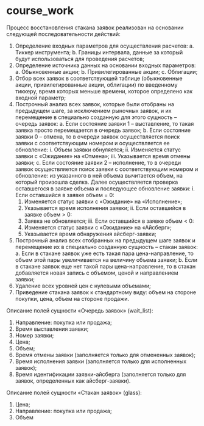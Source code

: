 # course_work

Процесс восстановления стакана заявок реализован на основании следующей последовательности действий:
1)	Определение входных параметров для осуществления расчетов:
  a.	Тиккер инструмента;
  b.	Границы интервала, данные за который будут использоваться для проведения расчетов;
2)	Определение источника данных на основании входных параметров:
  a.	Обыкновенные акции;
  b.	Привилегированные акции;
  c.	Облигации;
3)	Отбор всех заявок в соответствующей таблице (обыкновенные акции, привилегированные акции, облигации) по введенному тиккеру, время которых меньше времени, которое определено как входной параметр;
4)	Построчный анализ всех заявок, которые были отобраны на предыдущем шаге, за исключением рыночных заявок, и их перемещение в специально созданную для этого сущность – очередь заявок:
  a.	Если состояние заявки 1 – выставление, то такая заявка просто перемещается в очередь заявок;
  b.	Если состояние заявки 0 – отмена, то в очереди заявок осуществляется поиск заявки с соответствующим номером и осуществляется ее обновление:
    i.	Объем заявки обнуляется;
    ii.	Изменяется статус заявки с «Ожидание» на «Отмена»;
    iii.	Указывается время отмены заявки;
  c.	Если состояние заявки 2 – исполнение, то в очереди заявок осуществляется поиск заявки с соответствующим номером и обновление: из указанного в ней объема вычитается объем, на который произошла сделка. Далее осуществляется проверка оставшегося в заявке объема и последующее обновление заявки:
    i.	Если оставшийся в заявке объем = 0:
      1.	Изменяется статус заявки с «Ожидание» на «Исполнение»;
      2.	Указывается время исполнения заявки;
    ii.	Если оставшийся в заявке объем > 0:
      1.	Заявка не обновляется;
    iii.	Если оставшийся в заявке объем < 0:
      1.	Изменяется статус заявки с «Ожидание» на «Айсберг»;
      2.	Указывается время обнаружения айсберг-заявки;
5)	Построчный анализ всех отобранных на предыдущем шаге заявок и перемещение их в специально созданную сущность – стакан заявок:
  a.	Если в стакане заявок уже есть такая пара цена-направление, то объем этой пары увеличивается на величину объема заявки;
  b.	Если в стакане заявок еще нет такой пары цена-направление, то в стакан добавляется новая запись с объемом, ценой и направлением заявки;
6)	Удаление всех уровней цен с нулевыми объемами;
7)	Приведение стакана заявок к стандартному виду: объем на стороне покупки, цена, объем на стороне продажи.

Описание полей сущности «Очередь заявок» (wait_list):
1)	Направление: покупка или продажа;
2)	Время выставления заявки;
3)	Номер заявки;
4)	Цена;
5)	Объем;
6)	Время отмены заявки (заполняется только для отмененных заявок);
7)	Время исполнения заявки (заполняется только для исполненных заявок);
8)	Время идентификации заявки-айсберга (заполняется только для заявок, определенных как айсберг-заявки).

Описание полей сущности «Стакан заявок» (glass):
1)	Цена;
2)	Направление: покупка или продажа;
3)	Объем
